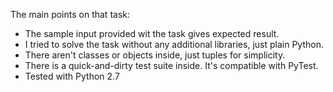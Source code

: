 The main points on that task:

- The sample input provided wit the task gives expected result.
- I tried to solve the task without any additional libraries, just plain Python.
- There aren't classes or objects inside, just tuples for simplicity.
- There is a quick-and-dirty test suite inside. It's compatible with PyTest.
- Tested with Python 2.7
